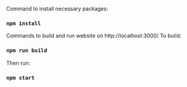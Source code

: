 Command to install necessary packages:

### `npm install`

Commands to build and run website on http://localhost:3000/
To build:

### `npm run build`

Then run:

### `npm start`
